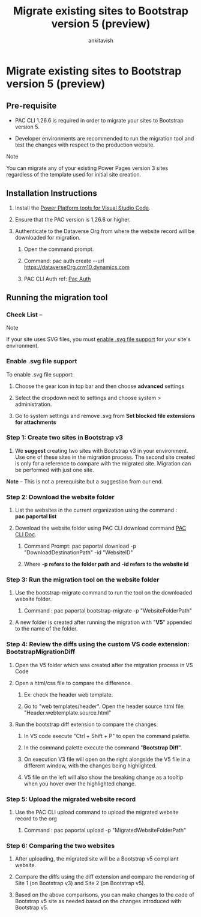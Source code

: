 ﻿---
title: Migrate existing sites to Bootstrap version 5 (preview)
description: Learn how to migrate your Power Pages sites to Bootstrap version 5.
author: ankitavish 
ms.topic: how-to
ms.custom: 
ms.date: 09/19/2023
ms.subservice:
ms.author: avishwakarma 
ms.reviewer: kkendrick
contributors:
    - ProfessorKendrick
---

# Migrate existing sites to Bootstrap version 5 (preview)

## Pre-requisite

- PAC CLI 1.26.6 is required in order to migrate your sites to Bootstrap version 5.

- Developer environments are recommended to run the migration tool and test the changes with respect to the production website.

> [!NOTE]
> You can migrate any of your existing Power Pages version 3 sites regardless of the template used for initial site creation.

## Installation Instructions

1. Install the [Power Platform tools for Visual Studio Code](/power-platform/developer/cli/introduction).

1. Ensure that the PAC version is 1.26.6 or higher.

1. Authenticate to the Dataverse Org from where the website record will be downloaded for migration.

    1.  Open the command prompt.

    2.  Command: pac auth create --url https://dataverseOrg.crm10.dynamics.com

    3.  PAC CLI Auth ref: [Pac Auth](/power-platform/developer/cli/reference/auth)

## **Running the migration tool**

### **Check List –**

>[!NOTE]
> If your site uses SVG files, you must [enable .svg file support](#enable-svg-file-support) for your site's environment.

### Enable .svg file support

To enable .svg file support:

1. Choose the gear icon in top bar and then choose **advanced** settings

1. Select the dropdown next to settings and choose system > administration. 

1. Go to system settings and remove .svg from **Set blocked file extensions for attachments**

### Step 1: Create two sites in Bootstrap v3

1.  We **suggest** creating two sites with Bootstrap v3 in your environment. Use one of these sites in the migration process. The second site created is only for a reference to compare with the migrated site. Migration can be performed with just one site.

**Note** – This is not a prerequisite but a suggestion from our end.

### Step 2: Download the website folder

1.  List the websites in the current organization using the command :  
 **pac paportal list**

2.  Download the website folder using PAC CLI download command [PAC CLI Doc](/power-platform/developer/cli/reference/paportal#pac-paportal-download).

    1.  Command Prompt: pac paportal download -p "DownloadDestinationPath" -id "WebsiteID"

    2.  Where **-p refers to the folder path and -id refers to the website id**

### Step 3: Run the migration tool on the website folder

1.  Use the bootstrap-migrate command to run the tool on the downloaded website folder.

    1.  Command : pac paportal bootstrap-migrate -p "WebsiteFolderPath"

2.  A new folder is created after running the migration with "**V5**" appended to the name of the folder.

### Step 4: Review the diffs using the custom VS code extension: BootstrapMigrationDiff

1.  Open the V5 folder which was created after the migration process in VS Code

2.  Open a html/css file to compare the difference.

    1.  Ex: check the header web template.

    2.  Go to "web templates/header". Open the header source html file: "Header.webtemplate.source.html"

3.  Run the bootstrap diff extension to compare the changes.

    1.  In VS code execute "Ctrl + Shift + P" to open the command palette.

    2.  In the command palette execute the command "**Bootstrap Diff**".

    3.  On execution V3 file will open on the right alongside the V5 file in a different window, with the changes being highlighted.

    4.  V5 file on the left will also show the breaking change as a tooltip when you hover over the highlighted change.

### Step 5: Upload the migrated website record

1.  Use the PAC CLI upload command to upload the migrated website record to the org

    1.  Command : pac paportal upload -p "MigratedWebsiteFolderPath"

### Step 6: Comparing the two websites

1.  After uploading, the migrated site will be a Bootstrap v5 compliant website.

2.  Compare the diffs using the diff extension and compare the rendering of Site 1 (on Bootstrap v3) and Site 2 (on Bootstrap v5).

3.  Based on the above comparisons, you can make changes to the code of Bootstrap v5 site as needed based on the changes introduced with Bootstrap v5.

